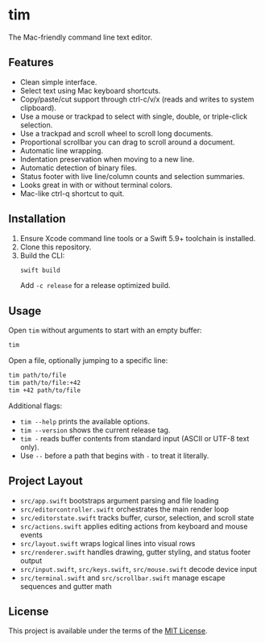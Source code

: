 # tim

The Mac-friendly command line text editor.

## Features
- Clean simple interface.
- Select text using Mac keyboard shortcuts.
- Copy/paste/cut support through ctrl-c/v/x (reads and writes to system clipboard).
- Use a mouse or trackpad to select with single, double, or triple-click selection.
- Use a trackpad and scroll wheel to scroll long documents.
- Proportional scrollbar you can drag to scroll around a document.
- Automatic line wrapping.
- Indentation preservation when moving to a new line.
- Automatic detection of binary files.
- Status footer with live line/column counts and selection summaries.
- Looks great in with or without terminal colors.
- Mac-like ctrl-q shortcut to quit.

## Installation
1. Ensure Xcode command line tools or a Swift 5.9+ toolchain is installed.
2. Clone this repository.
3. Build the CLI:
   ```sh
   swift build
   ```
   Add `-c release` for a release optimized build.

## Usage
Open `tim` without arguments to start with an empty buffer:
```sh
tim
```

Open a file, optionally jumping to a specific line:
```sh
tim path/to/file
tim path/to/file:+42
tim +42 path/to/file
```

Additional flags:
- `tim --help` prints the available options.
- `tim --version` shows the current release tag.
- `tim -` reads buffer contents from standard input (ASCII or UTF-8 text only).
- Use `--` before a path that begins with `-` to treat it literally.

## Project Layout
- `src/app.swift` bootstraps argument parsing and file loading
- `src/editorcontroller.swift` orchestrates the main render loop
- `src/editorstate.swift` tracks buffer, cursor, selection, and scroll state
- `src/actions.swift` applies editing actions from keyboard and mouse events
- `src/layout.swift` wraps logical lines into visual rows
- `src/renderer.swift` handles drawing, gutter styling, and status footer output
- `src/input.swift`, `src/keys.swift`, `src/mouse.swift` decode device input
- `src/terminal.swift` and `src/scrollbar.swift` manage escape sequences and gutter math

## License
This project is available under the terms of the [MIT License](LICENSE).
